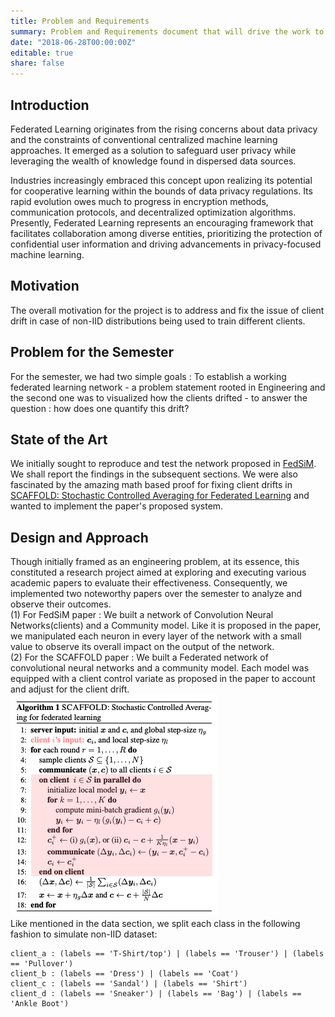 ```yaml
---
title: Problem and Requirements
summary: Problem and Requirements document that will drive the work to be done in the project
date: "2018-06-28T00:00:00Z"
editable: true
share: false
---
```


## Introduction

Federated Learning originates from the rising concerns about data privacy and the constraints of conventional centralized machine learning approaches. It emerged as a solution to safeguard user privacy while leveraging the wealth of knowledge found in dispersed data sources.

Industries increasingly embraced this concept upon realizing its potential for cooperative learning within the bounds of data privacy regulations. Its rapid evolution owes much to progress in encryption methods, communication protocols, and decentralized optimization algorithms. Presently, Federated Learning represents an encouraging framework that facilitates collaboration among diverse entities, prioritizing the protection of confidential user information and driving advancements in privacy-focused machine learning.

## Motivation

The overall motivation for the project is to address and fix the issue of client drift in case of non-IID distributions being used to train different clients.  

## Problem for the Semester

For the semester, we had two simple goals : To establish a working federated learning network - a problem statement rooted in Engineering and the second one was to visualized how the clients drifted - to answer the question : how does one quantify this drift?

## State of the Art

We initially sought to reproduce and test the network proposed in <a href = "https://iopscience.iop.org/article/10.1088/1361-6501/acf7da/meta">FedSiM</a>. We shall report the findings in the subsequent sections. We were also fascinated by the amazing math based proof for fixing client drifts in <a href = "https://proceedings.mlr.press/v119/karimireddy20a.html">SCAFFOLD: Stochastic Controlled Averaging
for Federated Learning</a> and wanted to implement the paper's proposed system.

## Design and Approach

Though initially framed as an engineering problem, at its essence, this constituted a research project aimed at exploring and executing various academic papers to evaluate their effectiveness. Consequently, we implemented two noteworthy papers over the semester to analyze and observe their outcomes.
<br>
(1) For FedSiM paper : We built a network of Convolution Neural Networks(clients) and a Community model. Like it is proposed in the paper, we manipulated each neuron in every layer of the network with a small value to observe its overall impact on the output of the network.
<br>
(2) For the SCAFFOLD paper : We built a Federated network of convolutional neural networks and a community model. Each model was equipped with a client control variate as proposed in the paper to account and adjust for the client drift.
<br>
<img src = "scaffold_algorithm.png"/>
<br>
Like mentioned in the data section, we split each class in the following fashion to simulate non-IID dataset:

    client_a : (labels == 'T-Shirt/top') | (labels == 'Trouser') | (labels == 'Pullover')
    client_b : (labels == 'Dress') | (labels == 'Coat')
    client_c : (labels == 'Sandal') | (labels == 'Shirt')
    client_d : (labels == 'Sneaker') | (labels == 'Bag') | (labels == 'Ankle Boot')


